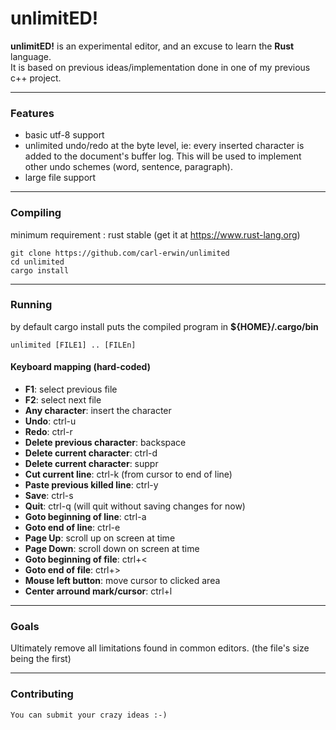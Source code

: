 # unlimitED!


**unlimitED!** is an experimental editor, and an excuse to learn the **Rust** language.<br/>
It is based on previous ideas/implementation done in one of my previous c++ project.<br/>

---

### Features

* basic utf-8 support
* unlimited undo/redo at the byte level, ie: every inserted character is added to the document's buffer log.
  This will be used to implement other undo schemes (word, sentence, paragraph).<br/>
* large file support<br/>

---

### Compiling

minimum requirement : rust stable (get it at https://www.rust-lang.org)

```
git clone https://github.com/carl-erwin/unlimited
cd unlimited
cargo install
```

---

### Running

by default cargo install puts the compiled program in **${HOME}/.cargo/bin**
```
unlimited [FILE1] .. [FILEn]
```

#### Keyboard mapping (hard-coded)

  * **F1**: select previous file
  * **F2**: select next file
  * **Any character**: insert the character
  * **Undo**: ctrl-u
  * **Redo**: ctrl-r
  * **Delete previous character**: backspace
  * **Delete current character**: ctrl-d
  * **Delete current character**: suppr
  * **Cut current line**: ctrl-k (from cursor to end of line)
  * **Paste previous killed line**: ctrl-y
  * **Save**: ctrl-s
  * **Quit**: ctrl-q (will quit without saving changes for now)
  * **Goto beginning of line**: ctrl-a
  * **Goto end of line**: ctrl-e
  * **Page Up**: scroll up on screen at time
  * **Page Down**: scroll down on screen at time
  * **Goto beginning of file**: ctrl+<
  * **Goto end of file**: ctrl+>
  * **Mouse left button**: move cursor to clicked area
  * **Center arround mark/cursor**: ctrl+l

---

### Goals

Ultimately remove all limitations found in common editors. (the file's size being the first)

---

### Contributing

    You can submit your crazy ideas :-)
